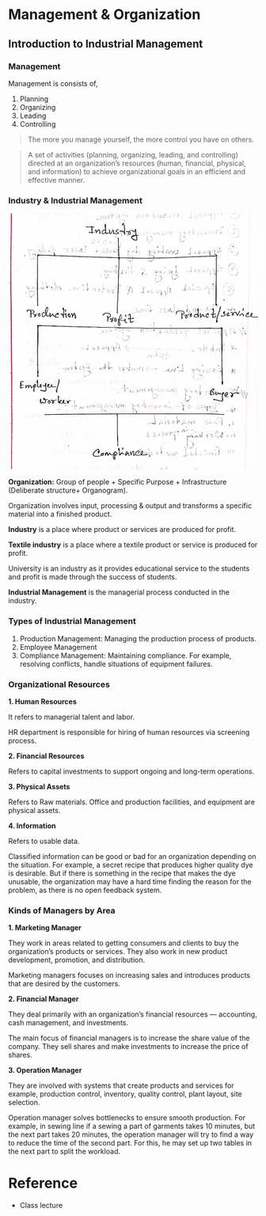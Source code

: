 # Management & Organization

## Introduction to Industrial Management

### Management

Management is consists of,

1. Planning
2. Organizing
3. Leading
4. Controlling

> The more you manage yourself, the more control you have on others.

> A set of activities (planning, organizing, leading, and controlling) directed at an organization’s resources (human, financial, physical, and information) to achieve organizational goals in an efficient and effective manner.

### Industry & Industrial Management

<p align="center">
<img src="img/2023-07-09-21-38-59.png" width="600" />
</p>

**Organization:** Group of people + Specific Purpose + Infrastructure (Deliberate structure+ Organogram).

Organization involves input, processing & output and transforms a specific material into a finished product.

**Industry** is a place where product or services are produced for profit.

**Textile industry** is a place where a textile product or service is produced for profit.

University is an industry as it provides educational service to the students and profit is made through the success of students.

**Industrial Management** is the managerial process conducted in the industry.

### Types of Industrial Management

1. Production Management: Managing the production process of products.
2. Employee Management
3. Compliance Management: Maintaining compliance. For example, resolving conflicts, handle situations of equipment failures.

### Organizational Resources

**1. Human Resources**

It refers to managerial talent and labor.

HR department is responsible for hiring of human resources via screening process.

**2. Financial Resources**

Refers to capital investments to support ongoing and long-term operations.

**3. Physical Assets**

Refers to Raw materials. Office and production facilities, and equipment are physical assets.

**4. Information**

Refers to usable data.

Classified information can be good or bad for an organization depending on the situation. For example, a secret recipe that produces higher quality dye is desirable. But if there is something in the recipe that makes the dye unusable, the organization may have a hard time finding the reason for the problem, as there is no open feedback system.

### Kinds of Managers by Area

**1. Marketing Manager**

They work in areas related to getting consumers and clients to buy the organization’s products or services. They also work in new product development, promotion, and distribution.

Marketing managers focuses on increasing sales and introduces products that are desired by the customers.

**2. Financial Manager**

They deal primarily with an organization’s financial resources — accounting, cash management, and investments.

The main focus of financial managers is to increase the share value of the company. They sell shares and make investments to increase the price of shares.

**3. Operation Manager**

They are involved with systems that create products and services for example, production control, inventory, quality control, plant layout, site selection.

Operation manager solves bottlenecks to ensure smooth production. For example, in sewing line if a sewing a part of garments takes 10 minutes, but the next part takes 20 minutes, the operation manager will try to find a way to reduce the time of the second part. For this, he may set up two tables in the next part to split the workload.

# Reference

- Class lecture
